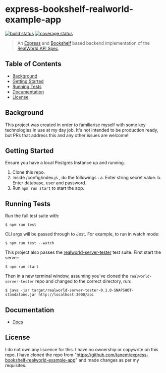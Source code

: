 # express-bookshelf-realworld-example-app

[![build status](https://img.shields.io/github/workflow/status/tanem/express-bookshelf-realworld-example-app/CI?style=flat-square)](https://github.com/tanem/express-bookshelf-realworld-example-app/actions?query=workflow%3ACI)
[![coverage status](https://img.shields.io/codecov/c/github/tanem/express-bookshelf-realworld-example-app.svg?style=flat-square)](https://codecov.io/gh/tanem/express-bookshelf-realworld-example-app)

> An [Express](https://expressjs.com/) and [Bookshelf](http://bookshelfjs.org/) based backend implementation of the [RealWorld API Spec](https://github.com/gothinkster/realworld/tree/master/api).

## Table of Contents

- [Background](#background)
- [Getting Started](#getting-started)
- [Running Tests](#running-tests)
- [Documentation](#documentation)
- [License](#license)

## Background

This project was created in order to familiarise myself with some key technologies in use at my day job. It's not intended to be production ready, but PRs that address this and any other issues are welcome!

## Getting Started

Ensure you have a local Postgres Instance up and running.

1.  Clone this repo.
2.  Inside /config/index.js , do the followings :
    a. Enter string secret value.
    b. Enter database, user and password.
3.  Run `npm run start` to start the app.

## Running Tests

Run the full test suite with:

```
$ npm run test
```

CLI args will be passed through to Jest. For example, to run in watch mode:

```
$ npm run test --watch
```

This project also passes the [realworld-server-tester](https://github.com/agrison/realworld-server-tester) test suite. First start the server:

```
$ npm run start
```

Then in a new terminal window, assuming you've cloned the `realworld-server-tester` repo and changed to the correct directory, run:

```
$ java -jar target/realworld-server-tester-0.1.0-SNAPSHOT-standalone.jar http://localhost:3000/api
```

## Documentation

- [Docs](/docs/)

## License
I do not own any liscence for this. I have no ownership or copywrite on this repo. I have cloned the repo from "https://github.com/tanem/express-bookshelf-realworld-example-app" and made changes as per my requisites.

